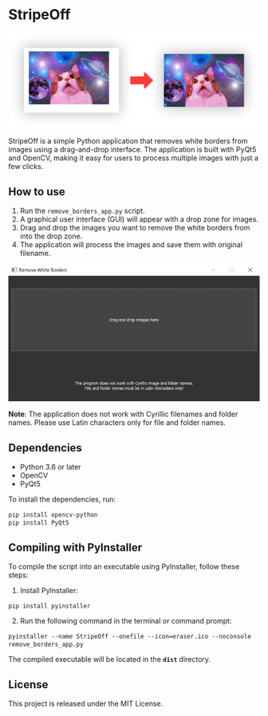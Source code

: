 # StripeOff

![](https://github.com/baslie/StripeOff/blob/main/before-after.jpg)

StripeOff is a simple Python application that removes white borders from images using a drag-and-drop interface. The application is built with PyQt5 and OpenCV, making it easy for users to process multiple images with just a few clicks.

## How to use

1. Run the `remove_borders_app.py` script.
2. A graphical user interface (GUI) will appear with a drop zone for images.
3. Drag and drop the images you want to remove the white borders from into the drop zone.
4. The application will process the images and save them with original filename.

![](https://github.com/baslie/StripeOff/blob/main/screenshot.jpg)

**Note**: The application does not work with Cyrillic filenames and folder names. Please use Latin characters only for file and folder names.

## Dependencies

- Python 3.6 or later
- OpenCV
- PyQt5

To install the dependencies, run:

```
pip install opencv-python
pip install PyQt5
```

## Compiling with PyInstaller

To compile the script into an executable using PyInstaller, follow these steps:

1. Install PyInstaller:

```
pip install pyinstaller
```

2. Run the following command in the terminal or command prompt:

```
pyinstaller --name StripeOff --onefile --icon=eraser.ico --noconsole remove_borders_app.py
```

The compiled executable will be located in the **`dist`** directory.

## License

This project is released under the MIT License.
